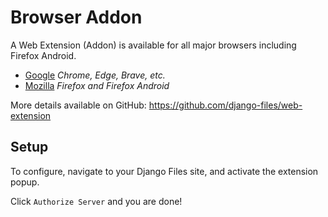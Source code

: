 # Browser Addon

A Web Extension (Addon) is available for all major browsers including Firefox Android.

- [Google](https://chromewebstore.google.com/detail/django-files/abpbiefojfkekhkjnpakpekkpeibnjej) _Chrome, Edge, Brave, etc._
- [Mozilla](https://addons.mozilla.org/addon/django-files) _Firefox and Firefox Android_

More details available on GitHub: https://github.com/django-files/web-extension

## Setup

To configure, navigate to your Django Files site, and activate the extension popup.

Click `Authorize Server` and you are done!
